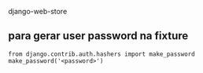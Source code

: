 django-web-store
## para gerar user password na fixture
```
from django.contrib.auth.hashers import make_password
make_password('<password>')
```
